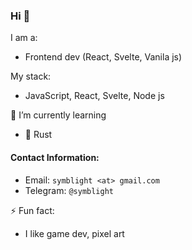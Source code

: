 ### Hi 👋

I am a:
- Frontend dev (React, Svelte, Vanila js)

My stack:
- JavaScript, React, Svelte, Node js

🌱 I’m currently learning
- 🦀 Rust

#### Contact Information:
- Email: `symblight <at> gmail.com`
- Telegram: `@symblight`

⚡ Fun fact:
- I like game dev, pixel art


<!--
**Symblight/symblight** is a ✨ _special_ ✨ repository because its `README.md` (this file) appears on your GitHub profile.

Here are some ideas to get you started:

- 🔭 I’m currently working on ...
- 🌱 I’m currently learning ...
- 👯 I’m looking to collaborate on ...
- 🤔 I’m looking for help with ...
- 💬 Ask me about ...
- 📫 How to reach me: ...
- 😄 Pronouns: ...
- ⚡ Fun fact: ...
-->
